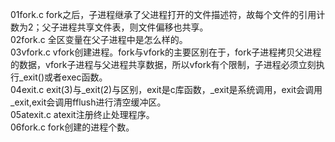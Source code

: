 01fork.c   fork之后，子进程继承了父进程打开的文件描述符，故每个文件的引用计数为2；父子进程共享文件表，则文件偏移也共享。 		       
02fork.c   全区变量在父子进程中是怎么样的。         
03vfork.c  vfork创建进程。fork与vfork的主要区别在于，fork子进程拷贝父进程的数据，vfork子进程与父进程共享数据，所以vfork有个限制，子进程必须立刻执行_exit()或者exec函数。			
04exit.c   exit(3)与_exit(2)与区别，exit是c库函数，_exit是系统调用，exit会调用_exit,exit会调用fflush进行清空缓冲区。		
05atexit.c   atexit注册终止处理程序。				
06fork.c     fork创建的进程个数。	
